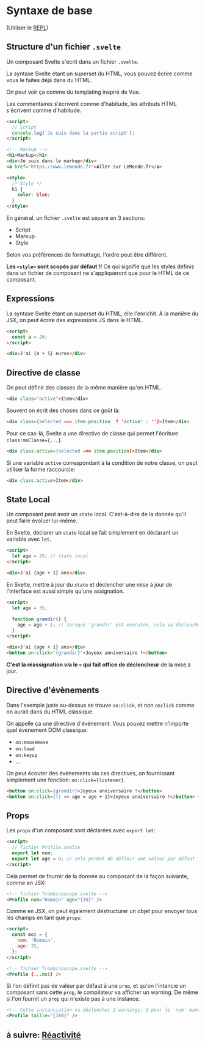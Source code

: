 # Syntaxe de base

(Utiliser le [REPL](https://svelte.dev/repl))

## Structure d'un fichier `.svelte`

Un composant Svelte s'écrit dans un fichier `.svelte`.

La syntaxe Svelte étant un superset du HTML, vous pouvez écrire comme vous le faites déjà dans du HTML.

On peut voir ça comme du templating inspiré de Vue.

Les commentaires s'écrivent comme d'habitude, les attributs HTML s'écrivent comme d'habitude.

```html
<script>
  // Script
  console.log('Je suis dans la partie script');
</script>

<!-- Markup -->
<h1>Markup</h1>
<div>Je suis dans le markup</div>
<a href="https://www.lemonde.fr">Aller sur LeMonde.fr</a>

<style>
  /* Style */
  h1 {
    color: blue;
  }
</style>
```

En général, un fichier `.svelte` est séparé en 3 sections:

- Script
- Markup
- Style

Selon vos préférences de formattage, l'ordre peut être différent.

**Les `<style>` sont scopés par défaut !!** Ce qui signifie que les styles définis dans un fichier de composant ne s'appliqueront que pour le HTML de ce composant.

## Expressions

La syntaxe Svelte étant un superset du HTML, elle l'enrichit. À la manière du JSX, on peut écrire des expressions JS dans le HTML.

```html
<script>
  const a = 20;
</script>

<div>J'ai {a + 1} euros</div>
```

## Directive de classe

On peut définir des classes de la même manière qu'en HTML.

```html
<div class="active">Item</div>
```

Souvent on écrit des choses dans ce goût là:

```html
<div class={selected === item.position  ? 'active' : ''}>Item</div>
```

Pour ce cas-là, Svelte a une directive de classe qui permet l'écriture `class:maClasse={...}`.

```html
<div class:active={selected === item.position}>Item</div>
```

Si une variable `active` correspondant à la condition de notre classe, on peut utiliser la forme raccourcie:

```html
<div class:active>Item</div>
```

## State Local

Un composant peut avoir un `state` local. C'est-à-dire de la donnée qu'il peut faire évoluer lui-même.

En Svelte, déclarer un `state` local se fait simplement en déclarant un variable avec `let`.

```html
<script>
  let age = 35; // state local
</script>

<div>J'ai {age + 1} ans</div>
```

En Svelte, mettre à jour du `state` et déclencher une mise à jour de l'interface est aussi simple qu'une assignation.

```html
<script>
  let age = 35;

  function grandir() {
    age = age + 1; // lorsque 'grandir' est exécutée, cela va déclencher la mise à jour de l'interface
  }
</script>

<div>J'ai {age + 1} ans</div>
<button on:click="{grandir}">Joyeux anniversaire !</button>
```

**C'est la réassignation via le `=` qui fait office de déclencheur** de la mise à jour.

## Directive d'évènements

Dans l'exemple juste au-dessus se trouve `on:click`, et non `onclick` comme on aurait dans du HTML classique.

On appelle ça une directive d'événement. Vous pouvez mettre n'importe quel évènement DOM classique:

- `on:mousemove`
- `on:load`
- `on:keyup`
- ...

On peut écouter des évènements via ces directives, on fournissant simplement une fonction: `on:click={listener}`.

```html
<button on:click={grandir}>Joyeux anniversaire !</button>
<button on:click={() => age = age + 1}>Joyeux anniversaire !</button> <!-- ça marche aussi -->
```

## Props

Les `props` d'un composant sont déclarées avec `export let`:

```html
<script>
  // fichier Profile.svelte
  export let nom;
  export let age = 0; // cela permet de définir une valeur par défaut
</script>
```

Cela permet de fournir de la donnée au composant de la façon suivante, comme en JSX:

```html
<!-- fichier Trombinoscope.svelte -->
<Profile nom="Romain" age="{35}" />
```

Comme en JSX, on peut également déstructurer un objet pour envoyer tous les champs en tant que `props`:

```html
<script>
  const moi = {
    nom: 'Romain',
    age: 35,
  };
</script>

<!-- fichier Trombinoscope.svelte -->
<Profile {...moi} />
```

Si l'on définit pas de valeur par défaut à une `prop`, et qu'on l'intancie un composant sans cette `prop`, le compilateur va afficher un warning. De même si l'on fournit un `prop` qui n'existe pas à une instance.

```html
<!-- Cette instanciation va déclencher 2 warnings: 1 pour le `nom` manquant, et 1 pour la `taille` qui n'est pas prévue -->
<Profile taille="{180}" />
```

## à suivre: [Réactivité](./2-2_reactivity.md)
